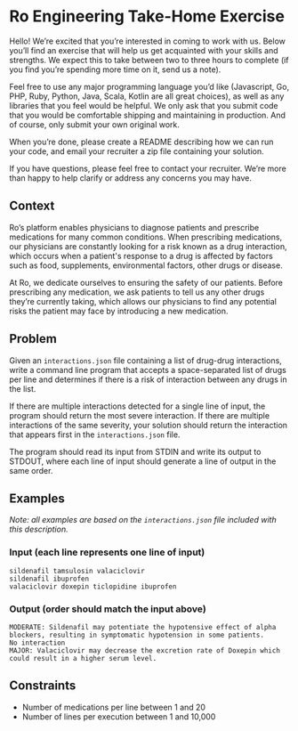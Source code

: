 # Ro Engineering Take-Home Exercise

Hello! We’re excited that you’re interested in coming to work with us. Below
you’ll find an exercise that will help us get acquainted with your skills and
strengths. We expect this to take between two to three hours to complete (if
you find you’re spending more time on it, send us a note).

Feel free to use any major programming language you’d like (Javascript, Go,
PHP, Ruby, Python, Java, Scala, Kotlin are all great choices), as well as any
libraries that you feel would be helpful. We only ask that you submit code that
you would be comfortable shipping and maintaining in production. And of course,
only submit your own original work.

When you’re done, please create a README describing how we can run your code,
and email your recruiter a zip file containing your solution.

If you have questions, please feel free to contact your recruiter. We’re more
than happy to help clarify or address any concerns you may have.

## Context

Ro’s platform enables physicians to diagnose patients and prescribe medications
for many common conditions. When prescribing medications, our physicians are
constantly looking for a risk known as a drug interaction, which occurs when a
patient's response to a drug is affected by factors such as food, supplements,
environmental factors, other drugs or disease.

At Ro, we dedicate ourselves to ensuring the safety of our patients. Before
prescribing any medication, we ask patients to tell us any other drugs they’re
currently taking, which allows our physicians to find any potential risks the
patient may face by introducing a new medication.

## Problem

Given an `interactions.json` file containing a list of drug-drug interactions,
write a command line program that accepts a space-separated list of drugs per
line and determines if there is a risk of interaction between any drugs in the
list.

If there are multiple interactions detected for a single line of input, the
program should return the most severe interaction. If there are multiple
interactions of the same severity, your solution should return the interaction
that appears first in the `interactions.json` file.

The program should read its input from STDIN and write its output to STDOUT,
where each line of input should generate a line of output in the same order.

## Examples

_Note: all examples are based on the `interactions.json` file included with
this description._

### Input (each line represents one line of input)

```
sildenafil tamsulosin valaciclovir
sildenafil ibuprofen
valaciclovir doxepin ticlopidine ibuprofen
```

### Output (order should match the input above)

```
MODERATE: Sildenafil may potentiate the hypotensive effect of alpha blockers, resulting in symptomatic hypotension in some patients.
No interaction
MAJOR: Valaciclovir may decrease the excretion rate of Doxepin which could result in a higher serum level.
```

## Constraints

- Number of medications per line between 1 and 20
- Number of lines per execution between 1 and 10,000
